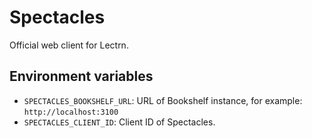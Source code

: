 # Spectacles
Official web client for Lectrn.

## Environment variables

 * `SPECTACLES_BOOKSHELF_URL`: URL of Bookshelf instance, for example: `http://localhost:3100`
 * `SPECTACLES_CLIENT_ID`: Client ID of Spectacles.